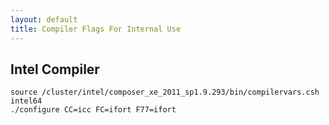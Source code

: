 ```yaml
---
layout: default
title: Compiler Flags For Internal Use
---
```


Intel Compiler
--------------

    source /cluster/intel/composer_xe_2011_sp1.9.293/bin/compilervars.csh intel64
    ./configure CC=icc FC=ifort F77=ifort
